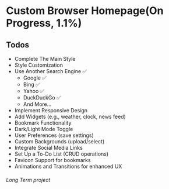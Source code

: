 
# Custom Browser Homepage(On Progress, 1.1%)

## Todos
- Complete The Main Style
- Style Customization
- Use Another Search Engine :white_check_mark:
    - Google :white_check_mark:
    - Bing :white_check_mark:
    - Yahoo :white_check_mark:
    - DuckDuckGo :white_check_mark:
    - And More...
- Implement Responsive Design
- Add Widgets (e.g., weather, clock, news feed)
- Bookmark Functionality
- Dark/Light Mode Toggle
- User Preferences (save settings)
- Custom Backgrounds (upload/select)
- Integrate Social Media Links
- Set Up a To-Do List (CRUD operations)
- Favicon Support for bookmarks
- Animations and Transitions for enhanced UX

###### Long Term project
